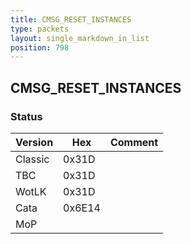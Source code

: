 ```yaml
---
title: CMSG_RESET_INSTANCES
type: packets
layout: single_markdown_in_list
position: 798
---
```


## CMSG_RESET_INSTANCES

### Status

Version    | Hex        | Comment
---------- | ---------- | ---------- 
Classic    | 0x31D      |
TBC        | 0x31D      |
WotLK      | 0x31D      |
Cata       | 0x6E14     |
MoP        |            |